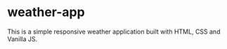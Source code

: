 # weather-app

This is a simple responsive weather application built with HTML, CSS and Vanilla JS.
